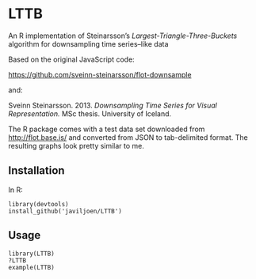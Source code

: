 LTTB
====

An R implementation of Steinarsson’s
*Largest-Triangle-Three-Buckets* algorithm
for downsampling time series–like data

Based on the original JavaScript code:

https://github.com/sveinn-steinarsson/flot-downsample

and:

Sveinn Steinarsson. 2013.
*Downsampling Time Series for Visual Representation.*
MSc thesis. University of Iceland.

The R package comes with a test data set downloaded from
<http://flot.base.is/>
and converted from JSON to tab-delimited format.
The resulting graphs look pretty similar to me.

Installation
------------

In R:

```{r}
library(devtools)
install_github('javiljoen/LTTB')
```

Usage
-----

```{r}
library(LTTB)
?LTTB
example(LTTB)
```
